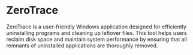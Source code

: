 # ZeroTrace
 ZeroTrace is a user-friendly Windows application designed for efficiently uninstalling programs and cleaning up leftover files. This tool helps users reclaim disk space and maintain system performance by ensuring that all remnants of uninstalled applications are thoroughly removed.
